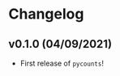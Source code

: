 # Changelog

<!--next-version-placeholder-->

## v0.1.0 (04/09/2021)

- First release of `pycounts`!